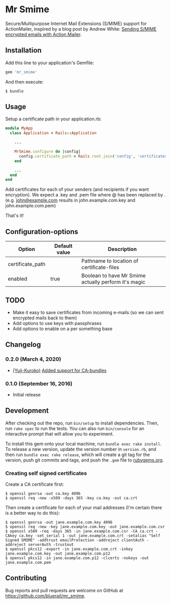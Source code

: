 # Mr Smime

Secure/Multipurpose Internet Mail Extensions (S/MIME) support for ActionMailer, inspired by a blog post by Andrew
White: [Sending S/MIME encrypted emails with Action Mailer](https://unboxed.co/blog/sending-smime-encrypted-emails-with-action-mailer/).

## Installation

Add this line to your application's Gemfile:

```ruby
gem 'mr_smime'
```

And then execute:

    $ bundle

## Usage

Setup a certificate path in your application.rb:

```ruby
module MyApp
  class Application < Rails::Application

    ...

    MrSmime.configure do |config|
      config.certificate_path = Rails.root.join('config', 'certificates')
    end

    ...
  end
end
```

Add certificates for each of your senders (and recipients if you want encryption). We expect a .key and .pem file where
@ has been replaced by . (e.g. john@example.com results in john.example.com.key and john.example.com.pem)

That's it!

## Configuration-options

| Option           | Default value | Description                                          |
|------------------|---------------|------------------------------------------------------|
| certificate_path |               | Pathname to location of certificate-files            |
| enabled          | true          | Boolean to have Mr Smime actually perform it's magic |

## TODO

* Make it easy to save certificates from incoming e-mails (so we can sent encrypted mails back to them)
* Add options to use keys with passphrases
* Add options to enable on a per something base

## Changelog

### 0.2.0 (March 4, 2020)

* [(Yuji-Kuroko)](https://github.com/Yuji-Kuroko) [Added support for CA-bundles](https://github.com/bluerail/mr_smime/pull/1)

### 0.1.0 (September 16, 2016)

* Initial release

## Development

After checking out the repo, run `bin/setup` to install dependencies. Then, run `rake spec` to run the tests. You can
also run `bin/console` for an interactive prompt that will allow you to experiment.

To install this gem onto your local machine, run `bundle exec rake install`. To release a new version, update the
version number in `version.rb`, and then run `bundle exec rake release`, which will create a git tag for the version,
push git commits and tags, and push the `.gem` file to [rubygems.org](https://rubygems.org).

### Creating self signed certificates

Create a CA certificate first:

```
$ openssl genrsa -out ca.key 4096
$ openssl req -new -x509 -days 365 -key ca.key -out ca.crt
```

Then create a certificate for each of your mail addresses (I'm certain there is a better way to do this):

```
$ openssl genrsa -out jane.example.com.key 4096
$ openssl req -new -key jane.example.com.key -out jane.example.com.csr
$ openssl x509 -req -days 365 -in jane.example.com.csr -CA ca.crt -CAkey ca.key -set_serial 1 -out jane.example.com.crt -setalias "Self Signed SMIME" -addtrust emailProtection -addreject clientAuth -addreject serverAuth -trustout
$ openssl pkcs12 -export -in jane.example.com.crt -inkey jane.example.com.key -out jane.example.com.p12
$ openssl pkcs12 -in jane.example.com.p12 -clcerts -nokeys -out jane.example.com.pem
```

## Contributing

Bug reports and pull requests are welcome on GitHub at https://github.com/bluerail/mr_smime.
